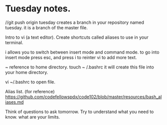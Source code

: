 # Tuesday notes.
//git push origin tuesday creates a branch in your repository named tuesday.
it is a branch of the master file.

Intro to vi (a text editor).
  Create shortcuts called aliases to use in your terminal.

  i allows you to switch between insert mode and command mode.
  to go into insert mode press esc, and press i to reinter vi to add more text.

~ reference to home directory.
touch ~ /.bashrc it will create this file into your home directory.

vi ~/.bashrc to open file.

Alias list. (for reference)
https://github.com/codefellowspdx/code102/blob/master/resources/bash_aliases.md

Think of questions to ask tomorrow. Try to understand what you need to know. what
are your limits.
